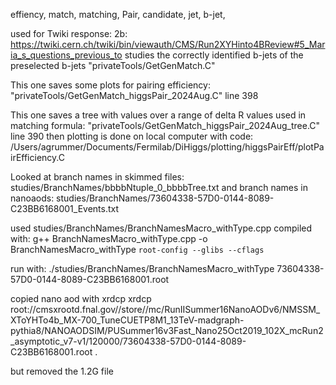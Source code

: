 effiency, match, matching, Pair, candidate, jet, b-jet,

used for Twiki response:
2b:
https://twiki.cern.ch/twiki/bin/viewauth/CMS/Run2XYHinto4BReview#5_Maria_s_questions_previous_to
studies the correctly identified b-jets of the preselected b-jets
"privateTools/GetGenMatch.C"

This one saves some plots for pairing efficiency:
"privateTools/GetGenMatch_higgsPair_2024Aug.C" line 398

This one saves a tree with values over a range of delta R values used in matching formula:
"privateTools/GetGenMatch_higgsPair_2024Aug_tree.C" line 390
then plotting is done on local computer with code:
/Users/agrummer/Documents/Fermilab/DiHiggs/plotting/higgsPairEff/plotPairEfficiency.C


Looked at branch names in skimmed files:
studies/BranchNames/bbbbNtuple_0_bbbbTree.txt
and branch names in nanoaods:
studies/BranchNames/73604338-57D0-0144-8089-C23BB6168001_Events.txt

used studies/BranchNames/BranchNamesMacro_withType.cpp
compiled with:
g++ BranchNamesMacro_withType.cpp -o BranchNamesMacro_withType `root-config --glibs --cflags`

run with:
./studies/BranchNames/BranchNamesMacro_withType 73604338-57D0-0144-8089-C23BB6168001.root

copied nano aod with xrdcp
xrdcp root://cmsxrootd.fnal.gov//store//mc/RunIISummer16NanoAODv6/NMSSM_XToYHTo4b_MX-700_TuneCUETP8M1_13TeV-madgraph-pythia8/NANOAODSIM/PUSummer16v3Fast_Nano25Oct2019_102X_mcRun2_asymptotic_v7-v1/120000/73604338-57D0-0144-8089-C23BB6168001.root .

but removed the 1.2G file


